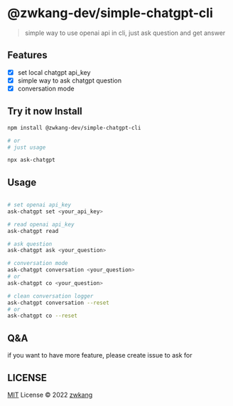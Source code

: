 # @zwkang-dev/simple-chatgpt-cli

> simple way to use openai api in cli, just ask question and get answer

## Features

- [x] set local chatgpt api_key
- [x] simple way to ask chatgpt question
- [x] conversation mode

## Try it now Install

```bash
npm install @zwkang-dev/simple-chatgpt-cli

# or
# just usage

npx ask-chatgpt
```

## Usage

```bash

# set openai api_key
ask-chatgpt set <your_api_key>

# read openai api_key
ask-chatgpt read

# ask question
ask-chatgpt ask <your_question>

# conversation mode
ask-chatgpt conversation <your_question>
# or
ask-chatgpt co <your_question>

# clean conversation logger
ask-chatgpt conversation --reset
# or
ask-chatgpt co --reset

```

## Q&A

if you want to have more feature, please create issue to ask for

## LICENSE

[MIT](./LICENSE) License © 2022 [zwkang](https://github.com/zwkang)

